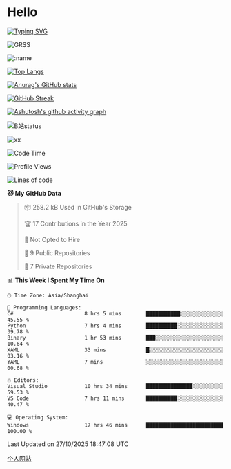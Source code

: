 # Hello


[![Typing SVG](https://readme-typing-svg.demolab.com?font=Fira+Code&pause=1000&color=F78FDE&width=435&lines=Ciallo%ef%bd%9e(%e2%88%a0%e3%83%bb%cf%89%3c+)%e2%8c%92%e2%98%85)](https://git.io/typing-svg)

![GRSS](https://github-readme-steam-card.vercel.app/status/?steamid=76561198221796636&show_in_game_bg=true&show_recent_game_bg=true&animated_avatar=true)

![:name](https://count.getloli.com/get/@hk416?theme=rule34)

[![Top Langs](https://github-readme-stats.vercel.app/api/top-langs/?username=qq583044063qq&locale=cn&hide=javascript,html)](https://github.com/anuraghazra/github-readme-stats)

[![Anurag's GitHub stats](https://github-readme-stats.vercel.app/api?username=qq583044063qq&count_private=true&show_icons=true&locale=cn)](https://github.com/anuraghazra/github-readme-stats)

[![GitHub Streak](https://streak-stats.demolab.com/?user=qq583044063qq&locale=zh_Hans)](https://git.io/streak-stats)

[![Ashutosh's github activity graph](https://github-readme-activity-graph.vercel.app/graph?username=qq583044063qq)](https://github.com/ashutosh00710/github-readme-activity-graph)

![B站status](https://stats.justsong.cn/api/bilibili/?id=3931848&lang=zh-CN)

![xx](xx.gif)

<!--START_SECTION:waka-->
![Code Time](http://img.shields.io/badge/Code%20Time-2%2C071%20hrs%2053%20mins-blue)

![Profile Views](http://img.shields.io/badge/Profile%20Views-1-blue)

![Lines of code](https://img.shields.io/badge/From%20Hello%20World%20I%27ve%20Written-995.0%20thousand%20lines%20of%20code-blue)

**🐱 My GitHub Data** 

> 📦 258.2 kB Used in GitHub's Storage 
 > 
> 🏆 17 Contributions in the Year 2025
 > 
> 🚫 Not Opted to Hire
 > 
> 📜 9 Public Repositories 
 > 
> 🔑 7 Private Repositories 
 > 
📊 **This Week I Spent My Time On** 

```text
🕑︎ Time Zone: Asia/Shanghai

💬 Programming Languages: 
C#                       8 hrs 5 mins        ███████████░░░░░░░░░░░░░░   45.55 % 
Python                   7 hrs 4 mins        ██████████░░░░░░░░░░░░░░░   39.78 % 
Binary                   1 hr 53 mins        ███░░░░░░░░░░░░░░░░░░░░░░   10.64 % 
XAML                     33 mins             █░░░░░░░░░░░░░░░░░░░░░░░░   03.16 % 
YAML                     7 mins              ░░░░░░░░░░░░░░░░░░░░░░░░░   00.68 % 

🔥 Editors: 
Visual Studio            10 hrs 34 mins      ███████████████░░░░░░░░░░   59.53 % 
VS Code                  7 hrs 11 mins       ██████████░░░░░░░░░░░░░░░   40.47 % 

💻 Operating System: 
Windows                  17 hrs 46 mins      █████████████████████████   100.00 % 
```


 Last Updated on 27/10/2025 18:47:08 UTC
<!--END_SECTION:waka-->

[个人网站](https://blog.ayatsukinora.org.cn)
